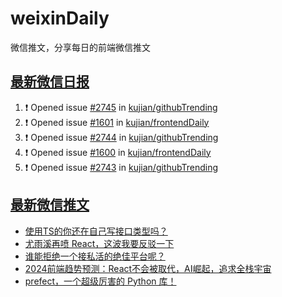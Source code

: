 # weixinDaily
微信推文，分享每日的前端微信推文

## [最新微信日报](https://github.com/kujian/weixinDaily/issues)

<!--START_SECTION:activity-->
1. ❗ Opened issue [#2745](https://github.com/kujian/githubTrending/issues/2745) in [kujian/githubTrending](https://github.com/kujian/githubTrending)
2. ❗ Opened issue [#1601](https://github.com/kujian/frontendDaily/issues/1601) in [kujian/frontendDaily](https://github.com/kujian/frontendDaily)
3. ❗ Opened issue [#2744](https://github.com/kujian/githubTrending/issues/2744) in [kujian/githubTrending](https://github.com/kujian/githubTrending)
4. ❗ Opened issue [#1600](https://github.com/kujian/frontendDaily/issues/1600) in [kujian/frontendDaily](https://github.com/kujian/frontendDaily)
5. ❗ Opened issue [#2743](https://github.com/kujian/githubTrending/issues/2743) in [kujian/githubTrending](https://github.com/kujian/githubTrending)
<!--END_SECTION:activity-->


## [最新微信推文](https://weixin.qdkfweb.cn/)

<!-- BLOG-POST-LIST:START -->
- [使用TS的你还在自己写接口类型吗？](https://weixin.qdkfweb.cn/39424.html)
- [尤雨溪再喷 React，这波我要反驳一下](https://weixin.qdkfweb.cn/39438.html)
- [谁能拒绝一个接私活的绝佳平台呢？](https://weixin.qdkfweb.cn/39411.html)
- [2024前端趋势预测：React不会被取代，AI崛起，追求全栈宇宙](https://weixin.qdkfweb.cn/39409.html)
- [prefect，一个超级厉害的 Python 库！](https://weixin.qdkfweb.cn/39414.html)
<!-- BLOG-POST-LIST:END -->